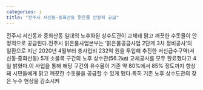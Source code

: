 ```yaml
---
categories: i
title: "전주시 서신동·중화산동 맑은물 안정적 공급"
---
```

전주시 서신동과 중화산동 일대의 노후화된 상수도관이 교체돼 맑고 깨끗한 수돗물이 안정적으로 공급된다.전주시 맑은물사업본부는 ‘맑은물공급사업 2단계 3차 정비공사’의 일환으로 지난 2020년 4월부터 총사업비 232억 원을 투입해 추진한 서신급수구역(서신동·중화산동) 5개 소블록 구간의 노후 상수관(56.2㎞) 교체공사를 모두 완료했다고 4일 밝혔다.이 사업을 통해 해당 구간의 유수율이 기존 약 80%에서 85% 정도까지 향상돼 시민들에게 맑고 깨끗한 수돗물을 공급할 수 있게 됐다.특히 기존 노후 상수도관의 잦은 누수 현상을 감소시켜